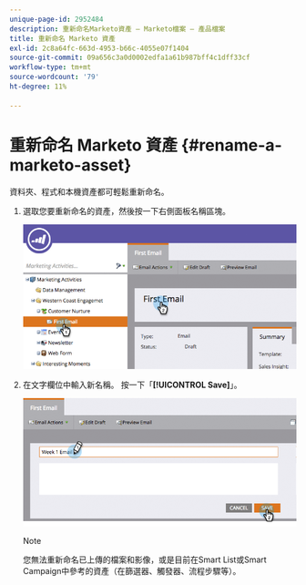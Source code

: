 ```yaml
---
unique-page-id: 2952484
description: 重新命名Marketo資產 — Marketo檔案 — 產品檔案
title: 重新命名 Marketo 資產
exl-id: 2c8a64fc-663d-4953-b66c-4055e07f1404
source-git-commit: 09a656c3a0d0002edfa1a61b987bff4c1dff33cf
workflow-type: tm+mt
source-wordcount: '79'
ht-degree: 11%

---
```


# 重新命名 Marketo 資產 {#rename-a-marketo-asset}

資料夾、程式和本機資產都可輕鬆重新命名。

1. 選取您要重新命名的資產，然後按一下右側面板名稱區塊。

   ![](assets/image2015-4-10-17-19-48.png)

1. 在文字欄位中輸入新名稱。 按一下「**[!UICONTROL Save]**」。

   ![](assets/image2015-4-10-17-3a19-3a33.png)

   >[!NOTE]
   >
   >您無法重新命名已上傳的檔案和影像，或是目前在Smart List或Smart Campaign中參考的資產（在篩選器、觸發器、流程步驟等）。
